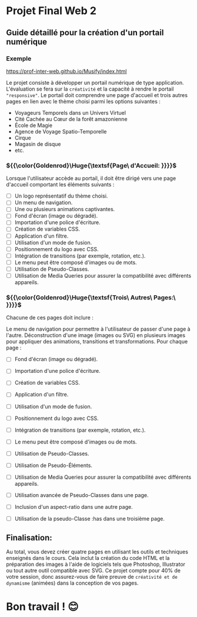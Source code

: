 # Projet Final Web 2
## Guide détaillé pour la création d'un portail numérique

### Exemple
https://prof-inter-web.github.io/Musify/index.html

Le projet consiste à développer un portail numérique de type application. L'évaluation se fera sur la `créativité` et la capacité à rendre le portail `"responsive"`. Le portail doit comprendre une page d'accueil et trois autres pages en lien avec le thème choisi parmi les options suivantes :

- Voyageurs Temporels dans un Univers Virtuel
- Cité Cachée au Cœur de la forêt amazonienne
- École de Magie
- Agence de Voyage Spatio-Temporelle
- Cirque
- Magasin de disque
- etc.


### ${{\color{Goldenrod}\Huge{\textsf{Page\ d'Accueil: \}}}}\$

Lorsque l'utilisateur accède au portail, il doit être dirigé vers une page d'accueil comportant les éléments suivants :

- [ ]  Un logo représentatif du thème choisi.
- [ ] Un menu de navigation.
- [ ] Une ou plusieurs animations captivantes.
- [ ] Fond d'écran (image ou dégradé).
- [ ] Importation d'une police d'écriture.
- [ ] Création de variables CSS.
- [ ] Application d'un filtre.
- [ ] Utilisation d'un mode de fusion.
- [ ] Positionnement du logo avec CSS.
- [ ] Intégration de transitions (par exemple, rotation, etc.).
- [ ] Le menu peut être composé d'images ou de mots.
- [ ] Utilisation de Pseudo-Classes.
- [ ] Utilisation de Media Queries pour assurer la compatibilité avec différents appareils.

### ${{\color{Goldenrod}\Huge{\textsf{Trois\ Autres\ Pages:\ \}}}}\$

Chacune de ces pages doit inclure :

Le menu de navigation pour permettre à l'utilisateur de passer d'une page à l'autre.
Déconstruction d'une image (images ou SVG) en plusieurs images pour appliquer des animations, transitions et transformations.
Pour chaque page :

- [ ] Fond d'écran (image ou dégradé).
- [ ] Importation d'une police d'écriture.
- [ ] Création de variables CSS.
- [ ] Application d'un filtre.
- [ ] Utilisation d'un mode de fusion.
- [ ] Positionnement du logo avec CSS.
- [ ] Intégration de transitions (par exemple, rotation, etc.).
- [ ] Le menu peut être composé d'images ou de mots.
- [ ] Utilisation de Pseudo-Classes.
- [ ] Utilisation de Pseudo-Éléments.
- [ ] Utilisation de Media Queries pour assurer la compatibilité avec différents appareils.
- [ ] Utilisation avancée de Pseudo-Classes dans une page.
- [ ] Inclusion d'un aspect-ratio dans une autre page.
- [ ] Utilisation de la pseudo-Classe :has dans une troisième page.


## Finalisation:

Au total, vous devez créer quatre pages en utilisant les outils et techniques enseignés dans le cours. Cela inclut la création du code HTML et la préparation des images à l'aide de logiciels tels que Photoshop, Illustrator ou tout autre outil compatible avec SVG. Ce projet compte pour 40% de votre session, donc assurez-vous de faire preuve de `créativité et de dynamisme` (animées) dans la conception de vos pages.

# Bon travail ! 😊
